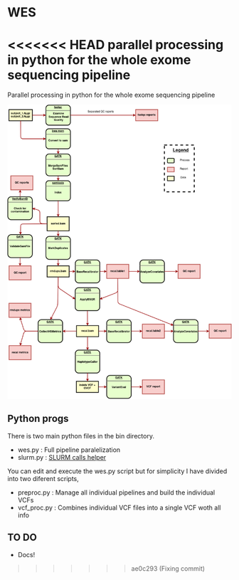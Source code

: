 # WES
<<<<<<< HEAD
parallel processing in python for the whole exome sequencing pipeline
=======
Parallel processing in python for the whole exome sequencing pipeline

![Individual WES pipeline](wes_hg38.png)

## Python progs

There is two main python files in the bin directory. 

   * wes.py : Full pipeline paralelization
   * slurm.py : [SLURM calls helper](https://github.com/asqwerty666/slurm-modpy)

You can edit and execute the wes.py script but for simplicity I have divided into two diferent scripts,

   * preproc.py : Manage all individual pipelines and build the individual VCFs 
   * vcf\_proc.py : Combines individual VCF files into a single VCF woth all info

## TO DO

   * Docs!


>>>>>>> ae0c293 (Fixing commit)
